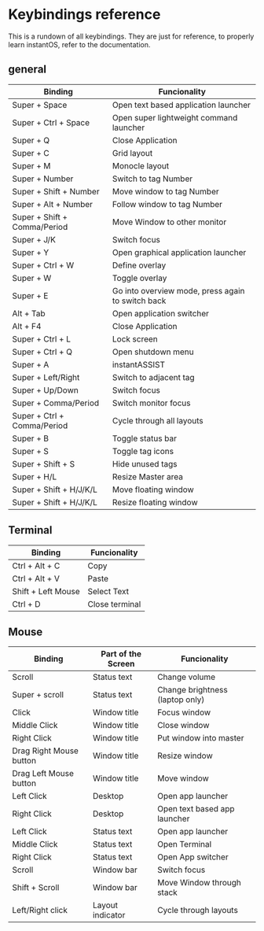 # Keybindings reference

This is a rundown of all keybindings.
They are just for reference, to properly learn instantOS, refer to the documentation.


## general

| Binding                      | Funcionality                                      |
| ---------------------------- | ------------------------------------------------- |
| Super + Space                | Open text based application launcher              |
| Super + Ctrl + Space         | Open super lightweight command launcher           |
| Super + Q                    | Close Application                                 |
| Super + C                    | Grid layout                                       |
| Super + M                    | Monocle layout                                    |
| Super + Number               | Switch to tag Number                              |
| Super + Shift + Number       | Move window to tag Number                         |
| Super + Alt + Number         | Follow window to tag Number                       |
| Super + Shift + Comma/Period | Move Window to other monitor                      |
| Super + J/K                  | Switch focus                                      |
| Super + Y                    | Open graphical application launcher               |
| Super + Ctrl + W             | Define overlay                                    |
| Super + W                    | Toggle overlay                                    |
| Super + E                    | Go into overview mode, press again to switch back |
| Alt + Tab                    | Open application switcher                         |
| Alt + F4                     | Close Application                                 |
| Super + Ctrl + L             | Lock screen                                       |
| Super + Ctrl + Q             | Open shutdown menu                                |
| Super + A                    | instantASSIST                                     |
| Super + Left/Right           | Switch to adjacent tag                            |
| Super + Up/Down              | Switch focus                                      |
| Super + Comma/Period         | Switch monitor focus                              |
| Super + Ctrl + Comma/Period  | Cycle through all layouts                         |
| Super + B                    | Toggle status bar                                 |
| Super + S                    | Toggle tag icons                                  |
| Super + Shift + S            | Hide unused tags                                  |
| Super + H/L                  | Resize Master area                                |
| Super + Shift + H/J/K/L      | Move floating window                              |
| Super + Shift + H/J/K/L      | Resize floating window                            |


## Terminal

| Binding            | Funcionality   |
| ------------------ | -------------- |
| Ctrl + Alt + C     | Copy           |
| Ctrl + Alt + V     | Paste          |
| Shift + Left Mouse | Select Text    |
| Ctrl + D           | Close terminal |


## Mouse

| Binding                 | Part of the Screen | Funcionality                    |
| ----------------------- | ------------------ | ------------------------------- |
| Scroll                  | Status text        | Change volume                   |
| Super + scroll          | Status text        | Change brightness (laptop only) |
| Click                   | Window title       | Focus window                    |
| Middle Click            | Window title       | Close window                    |
| Right Click             | Window title       | Put window into master          |
| Drag Right Mouse button | Window title       | Resize window                   |
| Drag Left Mouse button  | Window title       | Move window                     |
| Left Click              | Desktop            | Open app launcher               |
| Right Click             | Desktop            | Open text based app launcher    |
| Left Click              | Status text        | Open app launcher               |
| Middle Click            | Status text        | Open Terminal                   |
| Right Click             | Status text        | Open App switcher               |
| Scroll                  | Window bar         | Switch focus                    |
| Shift + Scroll          | Window bar         | Move Window through stack       |
| Left/Right click        | Layout indicator   | Cycle through layouts           |